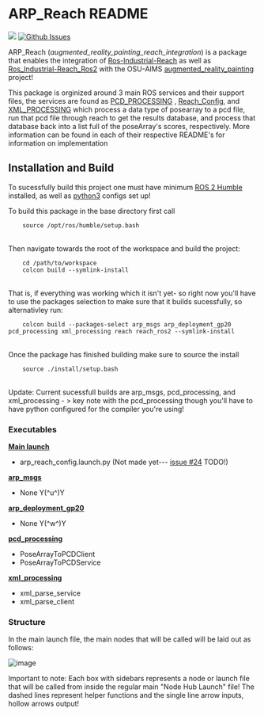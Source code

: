 # ARP_Reach README

<a href="https://docs.ros.org/en/humble/index.html"><img src="https://img.shields.io/badge/ROS 2-Humble-blue"/></a>
[![Github Issues](htpps://img.shields.io/github/issues/natalieCloud/arp_reach.svg)](https://github.com/natalieCloud/arp_reach/issues)

ARP_Reach (*augmented_reality_painting_reach_integration*) is a package that enables the integration of [Ros-Industrial-Reach](https://github.com/ros-industrial/reach) as well as [Ros_Industrial-Reach_Ros2](https://github.com/ros-industrial/reach_ros2) with the OSU-AIMS [augmented_reality_painting](https://github.com/OSU-AIMS/augmented-reality-painting) project! 

This package is orginized around 3 main ROS services and their support files, the services are found as [PCD_PROCESSING](https://github.com/natalieCloud/arp_reach/tree/main/src/arp_resources/arp_reach/pcd_processing) , [Reach_Config](https://github.com/natalieCloud/arp_reach/tree/main/src/arp_resources/arp_reach/reach_config), and [XML_PROCESSING](https://github.com/natalieCloud/arp_reach/tree/main/src/arp_resources/arp_reach/xml_processing) which process a data type of posearray to a pcd file, run that pcd file through reach to get the results database, and process that database back into a list full of the poseArray's scores, respectively. More information can be found in each of their respective README's for information on implementation

## Installation and Build 

To sucessfully build this project one must have minimum [ROS 2 Humble](https://docs.ros.org/en/humble/Installation.html) installed, as well as [python3](https://www.python.org/downloads/) configs set up!

To build this package in the base directory first call<br>

```
    source /opt/ros/humble/setup.bash
```
<br>
Then navigate towards the root of the workspace and build the project:<br>

```
    cd /path/to/workspace
    colcon build --symlink-install
```
<br>
That is, if everything was working which it isn't yet- so right now you'll have to use
the packages selection to make sure that it builds sucessfully, so alternativley run:<br>

```
    colcon build --packages-select arp_msgs arp_deployment_gp20 pcd_processing xml_processing reach reach_ros2 --symlink-install
```

<br>
Once the package has finished building make sure to source the install

```
    source ./install/setup.bash 
```
<br>
Update: Current sucessfull builds are arp_msgs, pcd_processing, and xml_processing - > key note with the pcd_processing though you'll have to have python configured for the compiler you're using!

### Executables

[**Main launch**]()
- arp_reach_config.launch.py (Not made yet--- [issue #24](https://github.com/natalieCloud/arp_reach/issues/24) TODO!)

[**arp_msgs**](https://github.com/natalieCloud/arp_reach/tree/main/src/arp_resources/arp_msgs) 
- None Y(^u^)Y

[**arp_deployment_gp20**](https://github.com/natalieCloud/arp_reach/tree/main/src/arp_resources/arp_deployment_gp20)
- None Y(^w^)Y
  
[**pcd_processing**](https://github.com/natalieCloud/arp_reach/tree/main/src/arp_resources/arp_reach/pcd_processing) 
- PoseArrayToPCDClient
- PoseArrayToPCDService

[**xml_processing**](https://github.com/natalieCloud/arp_reach/tree/main/src/arp_resources/arp_reach/xml_processing)
- xml_parse_service
- xml_parse_client

### Structure

In the main launch file, the main nodes that will be called will be laid out as follows:

![image](https://github.com/natalieCloud/arp_reach/assets/123828141/c180beb0-d940-4819-b5e0-7c221c91ecf9)

Important to note: Each box with sidebars represents a node or launch file that will be called from inside the regular main "Node Hub Launch" file! The dashed lines represent helper functions and the single line arrow inputs, hollow arrows output! 
